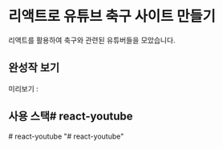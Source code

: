 # 리액트로 유튜브 축구 사이트 만들기

리액트를 활용하여 축구와 관련된 유튜버들을 모았습니다.

## 완성작 보기
미리보기 : 

## 사용 스택#   r e a c t - y o u t u b e  
 #   r e a c t - y o u t u b e  
 "# react-youtube" 
